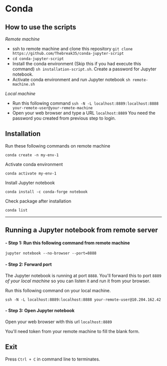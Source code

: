 # Conda

## How to use the scripts

*Remote machine*

- ssh to remote machine and clone this repository `git clone https://github.com/Thebreak35/conda-jupyter-script`
- `cd conda-jupyter-script`
- Install the conda environment (Skip this if you had execute this command) `sh installation-script.sh`. Create a password for Jupyter notebook.
- Activate conda environment and run Jupyter notebook `sh remote-machine.sh`

*Local machine*
- Run this following command `ssh -N -L localhost:8889:localhost:8888 your-remote-user@your-remote-machine`
- Open your web browser and type a URL `localhost:8889`
You need the password you created from previous step to login.

## Installation

Run these following commands on remote machine

`conda create -n my-env-1`

Activate conda environment

`conda activate my-env-1`

Install Jupyter notebook

`conda install -c conda-forge notebook`

Check package after installation

`conda list`

---

## Running a Jupyter notebook from remote server

#### - Step 1: Run this following command from remote machine

`jupyter notebook --no-browser --port=8888`

#### - Step 2: Forward port

The Jupyter notebook is running at port `8888`. You'll forward this to port `8889` *of your local machine* so you can listen it and run it from your browser.

Run this following command on your local machine.

`ssh -N -L localhost:8889:localhost:8888 your-remote-user@10.204.162.42`

#### - Step 3: Open Jupyter notebook

Open your web browser with this url `localhost:8889`

You'll need token from your remote machine to fill the blank form.

## Exit

Press `Ctrl + C` in command line to terminates.